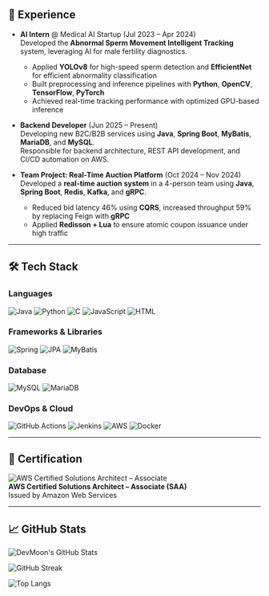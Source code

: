 ## 💼 Experience

- **AI Intern** @ Medical AI Startup (Jul 2023 – Apr 2024)  
  Developed the **Abnormal Sperm Movement Intelligent Tracking** system, leveraging AI for male fertility diagnostics.  
  - Applied **YOLOv8** for high-speed sperm detection and **EfficientNet** for efficient abnormality classification  
  - Built preprocessing and inference pipelines with **Python**, **OpenCV**, **TensorFlow**, **PyTorch**  
  - Achieved real-time tracking performance with optimized GPU-based inference

- **Backend Developer** (Jun 2025 – Present)  
  Developing new B2C/B2B services using **Java**, **Spring Boot**, **MyBatis**, **MariaDB**, and **MySQL**.  
  Responsible for backend architecture, REST API development, and CI/CD automation on AWS.

- **Team Project: Real-Time Auction Platform** (Oct 2024 – Nov 2024)  
  Developed a **real-time auction system** in a 4-person team using **Java**, **Spring Boot**, **Redis**, **Kafka**, and **gRPC**.  
  - Reduced bid latency 46% using **CQRS**, increased throughput 59% by replacing Feign with **gRPC**  
  - Applied **Redisson + Lua** to ensure atomic coupon issuance under high traffic  

---

## 🛠️ Tech Stack

### Languages  
![Java](https://img.shields.io/badge/Java-007396?style=flat-square&logo=Java&logoColor=white)
![Python](https://img.shields.io/badge/Python-3776AB?style=flat-square&logo=Python&logoColor=white)
![C](https://img.shields.io/badge/C-A8B9CC?style=flat-square&logo=C&logoColor=white)
![JavaScript](https://img.shields.io/badge/JavaScript-F7DF1E?style=flat-square&logo=JavaScript&logoColor=black)
![HTML](https://img.shields.io/badge/HTML-E34F26?style=flat-square&logo=HTML5&logoColor=white)

### Frameworks & Libraries  
![Spring](https://img.shields.io/badge/Spring-6DB33F?style=flat-square&logo=Spring&logoColor=white)
![JPA](https://img.shields.io/badge/JPA-59666C?style=flat-square&logo=Hibernate&logoColor=white)
![MyBatis](https://img.shields.io/badge/MyBatis-000000?style=flat-square)

### Database  
![MySQL](https://img.shields.io/badge/MySQL-4479A1?style=flat-square&logo=MySQL&logoColor=white)
![MariaDB](https://img.shields.io/badge/MariaDB-003545?style=flat-square&logo=MariaDB&logoColor=white)

### DevOps & Cloud  
![GitHub Actions](https://img.shields.io/badge/GitHub%20Actions-2088FF?style=flat-square&logo=githubactions&logoColor=white)
![Jenkins](https://img.shields.io/badge/Jenkins-D24939?style=flat-square&logo=Jenkins&logoColor=white)
![AWS](https://img.shields.io/badge/AWS-FF9900?style=flat-square&logo=Amazon-AWS&logoColor=white)
![Docker](https://img.shields.io/badge/Docker-2496ED?style=flat-square&logo=Docker&logoColor=white)

---

## 🏅 Certification

![AWS Certified Solutions Architect – Associate](https://img.shields.io/badge/AWS%20Certified-Solutions%20Architect%20Associate-232F3E?style=flat-square&logo=Amazon-AWS&logoColor=white)  
**AWS Certified Solutions Architect – Associate (SAA)**  
Issued by Amazon Web Services

---

## 📈 GitHub Stats

![DevMoon's GitHub Stats](https://github-readme-stats.vercel.app/api?username=devmoonjs&show_icons=true&theme=default&hide_title=true)

![GitHub Streak](https://streak-stats.demolab.com/?user=devmoonjs&theme=default)

![Top Langs](https://github-readme-stats.vercel.app/api/top-langs/?username=devmoonjs&layout=compact)
